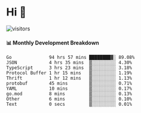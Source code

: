 # Hi 👋
 
![visitors](https://visitor-badge.glitch.me/badge?page_id=sorcererxw.sorcererx)

#### 📊 Monthly Development Breakdown

<!--START_SECTION:waka-->
```text
Go              94 hrs 57 mins ████████▓░ 89.08%
JSON            4 hrs 35 mins  ▒░░░░░░░░░ 4.30%
TypeScript      3 hrs 23 mins  ▒░░░░░░░░░ 3.18%
Protocol Buffer 1 hr 15 mins   ▒░░░░░░░░░ 1.19%
Thrift          1 hr 12 mins   ▒░░░░░░░░░ 1.13%
protobuf        45 mins        ▒░░░░░░░░░ 0.71%
YAML            10 mins        ▒░░░░░░░░░ 0.17%
go.mod          8 mins         ▒░░░░░░░░░ 0.13%
Other           6 mins         ▒░░░░░░░░░ 0.10%
Text            0 secs         ▒░░░░░░░░░ 0.01%
```
<!--END_SECTION:waka-->

